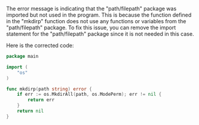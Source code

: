 
The error message is indicating that the "path/filepath" package was imported but not used in the program. This is because the function defined in the "mkdirp" function does not use any functions or variables from the "path/filepath" package. To fix this issue, you can remove the import statement for the "path/filepath" package since it is not needed in this case.

Here is the corrected code:
```go
package main

import (
	"os"
)

func mkdirp(path string) error {
	if err := os.MkdirAll(path, os.ModePerm); err != nil {
		return err
	}
	return nil
}
```
